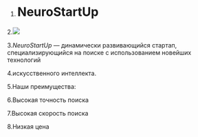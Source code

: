 1. # NeuroStartUp

2.![](https://netology-code.github.io/git-homeworks/introduction/assets/logo.png)

3.*NeuroStartUp* — динамически развивающийся стартап, специализирующийся на поиске с использованием новейших технологий 

 4.искусственного интеллекта.

 5.Наши преимущества:

 6.Высокая точность поиска
  
 7.Высокая скорость поиска
  
 8.Низкая цена
